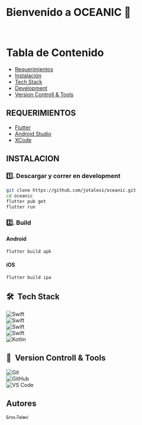 &emsp;
# Bienvenido a OCEANIC 👋
&emsp;

# Tabla de Contenido
- [Requerimientos](#requerimientos)
- [Instalación](#instalación)
- [Tech Stack](#tech-stack)
- [Development](#development)
- [Version Controll & Tools](#version-controll--tools)


## REQUERIMIENTOS

- [Flutter](https://flutter.com)
- [Android Studio](https://developer.android.com/studio)
- [XCode](https://developer.apple.com/xcode/)

## INSTALACION

### :one:. Descargar y correr en development

```bash
git clone https://github.com/jotalevi/oceanic.git
cd oceanic
flutter pub get
flutter run
```

### :two:. Build

#### Android
```bash
flutter build apk
```

#### iOS
```bash
flutter build ipa
```

## 🛠 &nbsp;Tech Stack
![Swift](https://img.shields.io/badge/flutter-blue)&nbsp; <br/>
![Swift](https://img.shields.io/badge/dart-blue)&nbsp; <br/>
![Swift](https://img.shields.io/badge/firebase-blue)&nbsp; <br/>
![Swift](https://img.shields.io/badge/swift-orange)&nbsp; <br/>
![Kotlin](https://img.shields.io/badge/kotlin-orange)&nbsp;


## 🧰 &nbsp;Version Controll & Tools 

![Git](https://img.shields.io/badge/git-%23F05033.svg?style=for-the-badge&logo=git&logoColor=white)&nbsp; <br/>
![GitHub](https://img.shields.io/badge/github-%23121011.svg?style=for-the-badge&logo=github&logoColor=white)&nbsp; <br/>
![VS Code](https://img.shields.io/badge/Visual%20Studio%20Code-0078d7.svg?style=for-the-badge&logo=visual-studio-code&logoColor=white)&nbsp;

## Autores
[<sub>Eros Talevi</sub>](https://github.com/jotalevi)
